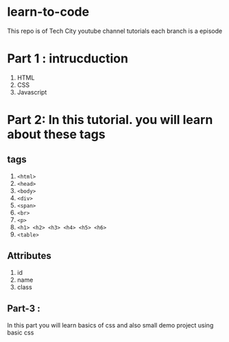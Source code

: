 # learn-to-code
This repo is of Tech City youtube channel tutorials each branch is a episode

# Part 1 : intrucduction
1. HTML
2. CSS
3. Javascript


# Part 2:  In this tutorial. you will learn about these tags
## tags
1. `<html>`
2. `<head>`
3. `<body>`
4. `<div>`
5. `<span>`
6. `<br>`
7. `<p>`
8. `<h1> <h2> <h3> <h4> <h5> <h6>`
9. `<table>`

## Attributes
1. id
2. name
3. class

## Part-3 :
In this part you will learn basics of css
and also small demo project using basic css



